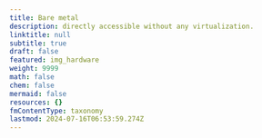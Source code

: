 ```yaml
---
title: Bare metal
description: directly accessible without any virtualization.
linktitle: null
subtitle: true
draft: false
featured: img_hardware
weight: 9999
math: false
chem: false
mermaid: false
resources: {}
fmContentType: taxonomy
lastmod: 2024-07-16T06:53:59.274Z
---
```

